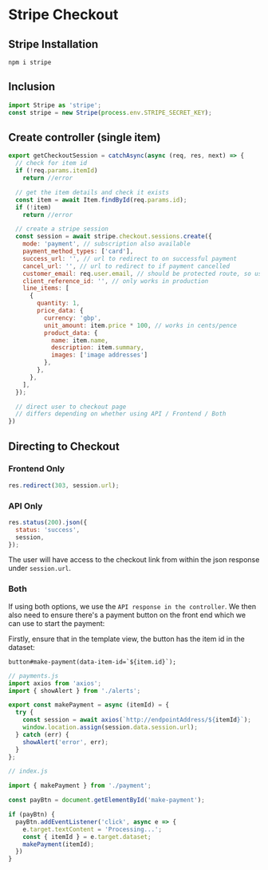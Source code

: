 # Stripe Checkout

## Stripe Installation

```
npm i stripe
```

## Inclusion

```js
import Stripe as 'stripe';
const stripe = new Stripe(process.env.STRIPE_SECRET_KEY);
```

## Create controller (single item)

```js
export getCheckoutSession = catchAsync(async (req, res, next) => {
  // check for item id
  if (!req.params.itemId)
    return //error

  // get the item details and check it exists
  const item = await Item.findById(req.params.id);
  if (!item)
    return //error

  // create a stripe session
  const session = await stripe.checkout.sessions.create({
    mode: 'payment', // subscription also available
    payment_method_types: ['card'],
    success_url: '', // url to redirect to on successful payment
    cancel_url: '', // url to redirect to if payment cancelled
    customer_email: req.user.email, // should be protected route, so user should exist
    client_reference_id: '', // only works in production
    line_items: [
      {
        quantity: 1,
        price_data: {
          currency: 'gbp',
          unit_amount: item.price * 100, // works in cents/pence
          product_data: {
            name: item.name,
            description: item.summary,
            images: ['image addresses']
          },
        },
      },
    ],
  });

  // direct user to checkout page
  // differs depending on whether using API / Frontend / Both
})
```

## Directing to Checkout

### Frontend Only

```js
res.redirect(303, session.url);
```

### API Only

```js
res.status(200).json({
  status: 'success',
  session,
});
```

The user will have access to the checkout link from within the json response under `session.url`.

### Both

If using both options, we use the `API response in the controller`. We then also need to ensure there's a payment button on the front end which we can use to start the payment:

Firstly, ensure that in the template view, the button has the item id in the dataset:

```pug
button#make-payment(data-item-id=`${item.id}`);
```

```js
// payments.js
import axios from 'axios';
import { showAlert } from './alerts';

export const makePayment = async (itemId) = {
  try {
    const session = await axios(`http://endpointAddress/${itemId}`);
    window.location.assign(session.data.session.url);
  } catch (err) {
    showAlert('error', err);
  }
};

// index.js

import { makePayment } from './payment';

const payBtn = document.getElementById('make-payment');

if (payBtn) {
  payBtn.addEventListener('click', async e => {
    e.target.textContent = 'Processing...';
    const { itemId } = e.target.dataset;
    makePayment(itemId);
  })
}
```
